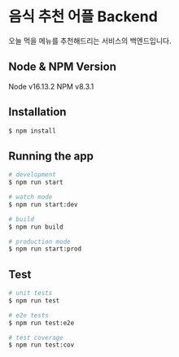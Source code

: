# 음식 추천 어플 Backend

오늘 먹을 메뉴를 추천해드리는 서비스의 백엔드입니다.

## Node & NPM Version

Node v16.13.2
NPM v8.3.1

## Installation

```bash
$ npm install
```

## Running the app

```bash
# development
$ npm run start

# watch mode
$ npm run start:dev

# build
$ npm run build

# production mode
$ npm run start:prod
```

## Test

```bash
# unit tests
$ npm run test

# e2e tests
$ npm run test:e2e

# test coverage
$ npm run test:cov
```
